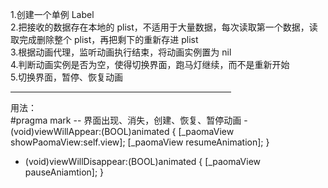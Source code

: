 1.创建一个单例 Label</br>
2.把接收的数据存在本地的 plist，不适用于大量数据，每次读取第一个数据，读取完成删除整个 plist，再把剩下的重新存进 plist</br>
3.根据动画代理，监听动画执行结束，将动画实例置为 nil</br>
4.判断动画实例是否为空，使得切换界面，跑马灯继续，而不是重新开始</br>
5.切换界面，暂停、恢复动画</br>
<hr width=70% size=3 color=bule alingn=center  />
用法：</br>
#pragma mark -- 界面出现、消失，创建、恢复、暂停动画
- (void)viewWillAppear:(BOOL)animated {
    [_paomaView showPaomaView:self.view];
    [_paomaView resumeAnimation];
}

- (void)viewWillDisappear:(BOOL)animated {
    [_paomaView pauseAniamtion];
}
